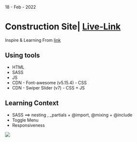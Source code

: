 18 - Feb - 2022 

# Construction Site| [Live-Link](https://taiseen.github.io/construction)

Inspire & Learning From [link](https://youtu.be/Lh4ui-FBTzI)

## Using tools 
- HTML
- SASS 
- JS
- CDN - Font-awesome (v5.15.4) - CSS 
- CDN - Swiper Slider (v7) - CSS + JS 

## Learning Context
- SASS ==> nesting , _partials + @import, @mixing + @include
- Toggle Menu 
- Responsiveness

<img src="./assets/img/demo.png"/>